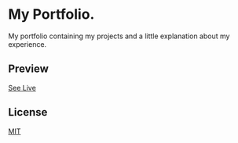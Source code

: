 # My Portfolio.

My portfolio containing my projects and a little explanation about my experience.

## Preview

[See Live](https://shams-kasozi.github.io/my-portfolio/)

## License

[MIT](https://choosealicense.com/licenses/mit/)

